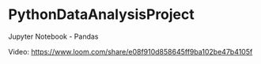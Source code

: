# PythonDataAnalysisProject
Jupyter Notebook - Pandas

Video:
https://www.loom.com/share/e08f910d858645ff9ba102be47b4105f
